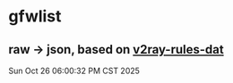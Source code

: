 # gfwlist
## raw -> json, based on [v2ray-rules-dat](https://github.com/Loyalsoldier/v2ray-rules-dat)
Sun Oct 26 06:00:32 PM CST 2025

